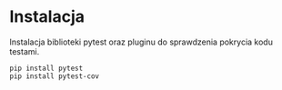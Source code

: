 # Instalacja
Instalacja biblioteki pytest oraz pluginu do sprawdzenia pokrycia kodu testami.
```commandline
pip install pytest
pip install pytest-cov
```